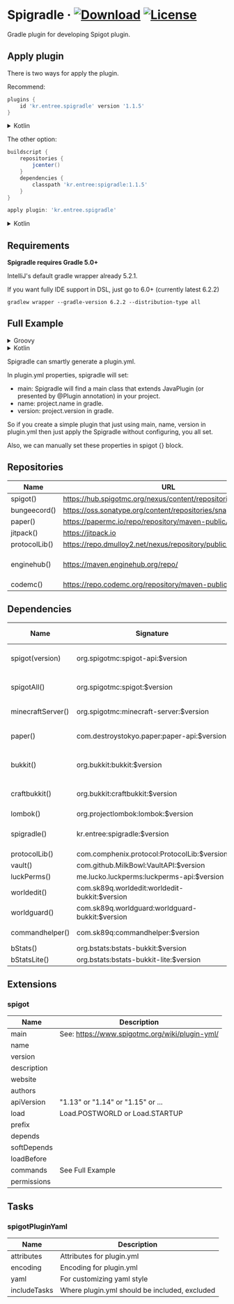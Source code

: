 # Spigradle &middot; [ ![Download](https://api.bintray.com/packages/entrypointkr/Spigradle/spigradle/images/download.svg?version=latest)](https://bintray.com/entrypointkr/Spigradle/spigradle/_latestVersion) [![License](https://img.shields.io/github/license/EntryPointKR/Spigradle.svg)](https://github.com/EntryPointKR/Spigradle/blob/master/LICENSE) 

Gradle plugin for developing Spigot plugin.

## Apply plugin

There is two ways for apply the plugin.

Recommend:

```groovy
plugins {
    id 'kr.entree.spigradle' version '1.1.5'
}
```

<details>
<summary>Kotlin</summary>

```kotlin
plugins {
    id("kr.entree.spigradle") version "1.1.5"
}
```

</details>

The other option:

```groovy
buildscript {
    repositories {
        jcenter()
    }
    dependencies {
        classpath 'kr.entree:spigradle:1.1.5'
    }
}

apply plugin: 'kr.entree.spigradle'
```

<details>
<summary>Kotlin</summary>

```kotlin
buildscript {
    repositories {
        jcenter()
    }
    dependencies {
        classpath("kr.entree:spigradle:1.1.5")
    }
}

apply(plugin = "kr.entree.spigradle")
```

</details>

## Requirements

**Spigradle requires Gradle 5.0+**

IntelliJ's default gradle wrapper already 5.2.1.

If you want fully IDE support in DSL, just go to 6.0+ (currently latest 6.2.2)

```
gradlew wrapper --gradle-version 6.2.2 --distribution-type all
```

## Full Example

<details>
<summary>Groovy</summary>
<p>

```groovy
plugins {
    id 'java'
    id 'kr.entree.spigradle' version '1.1.5'
}

group 'org.example'
version '1.0-SNAPSHOT'

sourceCompatibility = 1.8

repositories {
    mavenCentral()
    protocolLib()
    jitpack() // For vault
}

dependencies {
    compileOnly paper('1.15.1') // Or spigot()
    compileOnly protocolLib()
    compileOnly vault()
    testImplementation 'junit:junit:4.12'
}

spigot {
    authors = ['Me']
    depends = ['ProtocolLib']
    apiVersion = '1.15'
    load = STARTUP
    commands {
        give {
            aliases = ['i']
            description = 'Give command.'
            permission = 'test.foo'
            permissionMessage = 'You do not have permission!'
            usage = '/<command> [test|stop]'
        }
    }
    permissions {
        'test.foo' {
            description = 'Allows foo command'
            defaults = 'true'
        }
        'test.*' {
            description = 'Wildcard permission'
            defaults = 'op'
            children = ['test.foo': true]
        }
    }
}
```

</p>
</details>

<details>
<summary>Kotlin</summary>
<p>

```kotlin
import kr.entree.spigradle.kotlin.*

plugins {
    kotlin("jvm") version "1.3.70"
    id("kr.entree.spigradle") version "1.1.5"
}

group = "org.example"
version = "1.0-SNAPSHOT"

repositories {
    mavenCentral()
    protocolLib()
    jitpack() // For vault
}

dependencies {
    compileOnly(paper("1.15.1")) // Or spigot()
    compileOnly(protocolLib())
    compileOnly(vault())
    testImplementation("junit:junit:4.12")
}

spigot {
    authors = listOf("Me")
    depends = listOf("ProtocolLib")
    apiVersion = "1.15"
    load = Load.STARTUP
    commands {
        create("give") {
            aliases = listOf("i")
            description = "Give command."
            permission = "test.foo"
            permissionMessage = "You do not have permission!"
            usage = "/<command> [test|stop]"
        }
    }
    permissions {
        create("test.foo") {
            description = "Allows foo command"
            defaults = "true"
        }
        create("test.*") {
            description = "Wildcard permission"
            defaults = "op"
            children = mapOf("test.foo" to true)
        }
    }
}
```

</p>
</details>

Spigradle can smartly generate a plugin.yml.

In plugin.yml properties, spigradle will set:

- main: Spigradle will find a main class that extends JavaPlugin (or presented by @Plugin annotation) in your project.
- name: project.name in gradle.
- version: project.version in gradle.

So if you create a simple plugin that just using main, name, version in plugin.yml then just apply the Spigradle without configuring, you all set.

Also, we can manually set these properties in spigot {} block.

## Repositories

|  Name         |  URL                                                           | Relations                               | Aliases  |
|---------------|----------------------------------------------------------------|-----------------------------------------|----------|
| spigot()      | https://hub.spigotmc.org/nexus/content/repositories/snapshots/ |                                         |          |
| bungeecord()  | https://oss.sonatype.org/content/repositories/snapshots/       |                                         |          |
| paper()       | https://papermc.io/repo/repository/maven-public/               |                                         |          |
| jitpack()     | https://jitpack.io                                             | Vault                                   | vault()  |
| protocolLib() | https://repo.dmulloy2.net/nexus/repository/public/             |                                         |          |
| enginehub()   | https://maven.enginehub.org/repo/                              | worldguard, worldedit, commandhelper... |          |
| codemc()      | https://repo.codemc.org/repository/maven-public/               | BStats                                  | bStats() |

## Dependencies

|  Name             |  Signature                                      | Default version          |
|-------------------|-------------------------------------------------|--------------------------|
| spigot(version)   | org.spigotmc:spigot-api:$version                | 1.14.4-R0.1-SNAPSHOT     |
| spigotAll()       | org.spigotmc:spigot:$version                    | 1.14.4-R0.1-SNAPSHOT     |
| minecraftServer() | org.spigotmc:minecraft-server:$version          | 1.14.4-SNAPSHOT          |
| paper()           | com.destroystokyo.paper:paper-api:$version      | 1.14.4-R0.1-SNAPSHOT     |
| bukkit()          | org.bukkit:bukkit:$version                      | 1.14.4-R0.1-SNAPSHOT     |
| craftbukkit()     | org.bukkit:craftbukkit:$version                 | 1.14.4-R0.1-SNAPSHOT     |
| lombok()          | org.projectlombok:lombok:$version               | 1.18.12                  |
| spigradle()       | kr.entree:spigradle:$version                    | What version you applied |
| protocolLib()     | com.comphenix.protocol:ProtocolLib:$version     | 4.4.0                    |
| vault()           | com.github.MilkBowl:VaultAPI:$version           | 1.7                      |
| luckPerms()       | me.lucko.luckperms:luckperms-api:$version       | 5.0                      |
| worldedit()       | com.sk89q.worldedit:worldedit-bukkit:$version   | 7.1.0                    |
| worldguard()      | com.sk89q.worldguard:worldguard-bukkit:$version | 7.0.2                    |
| commandhelper()   | com.sk89q:commandhelper:$version                | 3.3.4-SNAPSHOT           |
| bStats()          | org.bstats:bstats-bukkit:$version               | 1.7                      |
| bStatsLite()      | org.bstats:bstats-bukkit-lite:$version          | 1.7                      |

## Extensions

### spigot

| Name        | Description                                    |
|-------------|------------------------------------------------|
| main        | See: https://www.spigotmc.org/wiki/plugin-yml/ |
| name        |                                                |
| version     |                                                |
| description |                                                |
| website     |                                                |
| authors     |                                                |
| apiVersion  | "1.13" or "1.14" or "1.15" or ...              |
| load        | Load.POSTWORLD or Load.STARTUP                 |
| prefix      |                                                |
| depends     |                                                |
| softDepends |                                                |
| loadBefore  |                                                |
| commands    | See Full Example                               |
| permissions |                                                |

## Tasks

### spigotPluginYaml

| Name         | Description                                   |
|--------------|-----------------------------------------------|
| attributes   | Attributes for plugin.yml                     |
| encoding     | Encoding for plugin.yml                       |
| yaml         | For customizing yaml style                    |
| includeTasks | Where plugin.yml should be included, excluded |